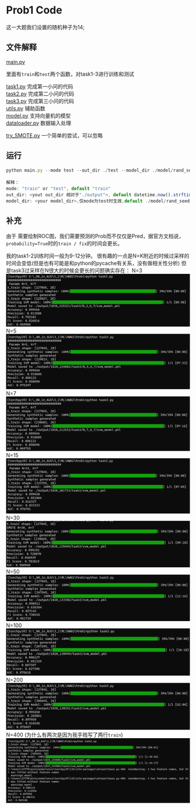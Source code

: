 # Prob1 Code

这一大题我们设置的随机种子为14;

## 文件解释

[main.py](./main.py) 

里面有`train`和`test`两个函数，对task1-3进行训练和测试

[task1.py](task1.py) 完成第一小问的代码\
[task2.py](task2.py) 完成第二小问的代码\
[task3.py](task3.py) 完成第三小问的代码\
[utils.py](./utils.py) 辅助函数\
[model.py](./model.py) 支持向量机的模型\
[dataloader.py](./dataloader.py) 数据输入处理

[try_SMOTE.py](./try_SMOTE.py) 一个简单的尝试，可以忽略


## 运行

```js
python main.py --mode test --out_dir ./test --model_dir ./model/rand_seed_14

解释：
mode: "train" or "test", default "train"
out_dir: <yout out_dir 相对于"./output">, default datetime.now().strftime("%m%d_%H%M%S")
model_dir: <your model_dir>,仅mode为test时生效,default ./model/rand_seed_14
```
## 补充

由于 需要绘制ROC图，我们需要预测的Prob而不仅仅是Pred，据官方文档说，`probability=True`时的`train / fix`的时间会更长。

我的task1-2训练时间一般为9-12分钟。
很有趣的一点是N=K附近的时候过采样的时间会变低(但是也有可能是和python的pycache有关系，没有做相关性分析)
但是task3过采样在N很大的时候会更长的问题确实存在：
N=3
![alt text](./img/imageN3.png)
N=5
![alt text](./img/imageN5.png)
N=7
![alt text](./img/imageN7.png)
N=15
![alt text](./img/image.png)
N=30
![](./img/屏幕截图%202024-10-20%20140644.png)
N=50
![](./img/屏幕截图%202024-10-20%20135413.png)
N=100
![](./img/屏幕截图%202024-10-20%20135418.png)
N=200
![](./img/屏幕截图%202024-10-20%20135423.png)
N=400 (为什么有两次是因为我手贱写了两行`train`)
![alt text](./img/49c656aec98c278597be7c8c4301981d.png)